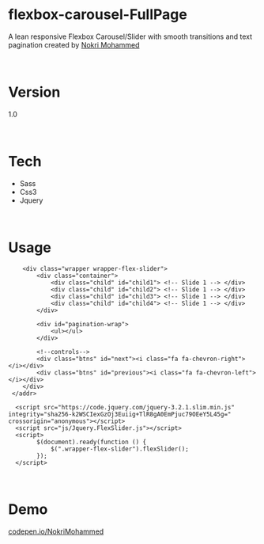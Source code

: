 # flexbox-carousel-FullPage
A lean responsive Flexbox Carousel/Slider with smooth transitions and text pagination created by <a href="https://www.linkedin.com/in/mohammed-nokri/">Nokri Mohammed</a>

<br />

# Version
1.0

<br />

# Tech
<ul>
    <li>Sass</li>
    <li>Css3</li>
    <li>Jquery</li>
</ul>

<br />

# Usage
```
    <div class="wrapper wrapper-flex-slider">
        <div class="container">
            <div class="child" id="child1"> <!-- Slide 1 --> </div>
            <div class="child" id="child2"> <!-- Slide 1 --> </div>
            <div class="child" id="child3"> <!-- Slide 1 --> </div>
            <div class="child" id="child4"> <!-- Slide 1 --> </div>
        </div>

        <div id="pagination-wrap">
            <ul></ul>
        </div>

        <!--controls-->
        <div class="btns" id="next"><i class="fa fa-chevron-right"></i></div>
        <div class="btns" id="previous"><i class="fa fa-chevron-left"></i></div>
    </div>
 </addr>
 
  <script src="https://code.jquery.com/jquery-3.2.1.slim.min.js" integrity="sha256-k2WSCIexGzOj3Euiig+TlR8gA0EmPjuc79OEeY5L45g=" crossorigin="anonymous"></script>
  <script src="js/Jquery.FlexSlider.js"></script>
  <script>
        $(document).ready(function () {
            $(".wrapper-flex-slider").flexSlider();
        });
  </script>
```
<br />

# Demo
<a href="https://codepen.io/NokriMohammed/pen/POMoBR">codepen.io/NokriMohammed</a>

